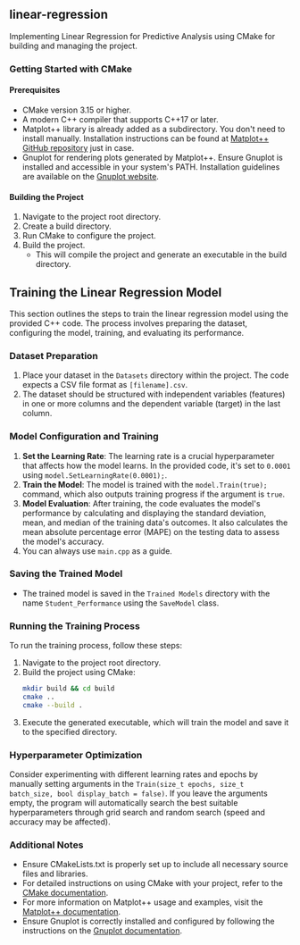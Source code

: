 ## linear-regression

Implementing Linear Regression for Predictive Analysis using CMake for building and managing the project.

### Getting Started with CMake
#### Prerequisites
- CMake version 3.15 or higher.
- A modern C++ compiler that supports C++17 or later.
- Matplot++ library is already added as a subdirectory. You don't need to install manually. Installation instructions can be found at [Matplot++ GitHub repository](https://github.com/alandefreitas/matplotplusplus) just in case.
- Gnuplot for rendering plots generated by Matplot++. Ensure Gnuplot is installed and accessible in your system's PATH. Installation guidelines are available on the [Gnuplot website](http://www.gnuplot.info/).

#### Building the Project
1. Navigate to the project root directory.
2. Create a build directory.
3. Run CMake to configure the project.
4. Build the project.
    - This will compile the project and generate an executable in the build directory.

## Training the Linear Regression Model

This section outlines the steps to train the linear regression model using the provided C++ code. The process involves preparing the dataset, configuring the model, training, and evaluating its performance.

### Dataset Preparation
1. Place your dataset in the `Datasets` directory within the project. The code expects a CSV file format as `[filename].csv`.
2. The dataset should be structured with independent variables (features) in one or more columns and the dependent variable (target) in the last column.

### Model Configuration and Training
1. **Set the Learning Rate**: The learning rate is a crucial hyperparameter that affects how the model learns. In the provided code, it's set to `0.0001` using `model.SetLearningRate(0.0001);`.
2. **Train the Model**: The model is trained with the `model.Train(true);` command, which also outputs training progress if the argument is `true`.
3. **Model Evaluation**: After training, the code evaluates the model's performance by calculating and displaying the standard deviation, mean, and median of the training data's outcomes. It also calculates the mean absolute percentage error (MAPE) on the testing data to assess the model's accuracy.
4. You can always use `main.cpp` as a guide.

### Saving the Trained Model
- The trained model is saved in the `Trained Models` directory with the name `Student_Performance` using the `SaveModel` class.

### Running the Training Process
To run the training process, follow these steps:
1. Navigate to the project root directory.
2. Build the project using CMake:
    ```bash
    mkdir build && cd build
    cmake ..
    cmake --build .
    ```
3. Execute the generated executable, which will train the model and save it to the specified directory.

### Hyperparameter Optimization
Consider experimenting with different learning rates and epochs by manually setting arguments in the `Train(size_t epochs, size_t batch_size, bool display_batch = false)`. If you leave the arguments empty, the program will automatically search the best suitable hyperparameters through grid search and random search (speed and accuracy may be affected).

### Additional Notes
- Ensure CMakeLists.txt is properly set up to include all necessary source files and libraries.
- For detailed instructions on using CMake with your project, refer to the [CMake documentation](https://cmake.org/documentation/).
- For more information on Matplot++ usage and examples, visit the [Matplot++ documentation](https://alandefreitas.github.io/matplotplusplus/).
- Ensure Gnuplot is correctly installed and configured by following the instructions on the [Gnuplot documentation](http://www.gnuplot.info/documentation.html).